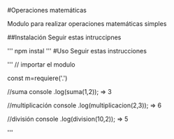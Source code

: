 #Operaciones matemáticas

Modulo para realizar operaciones matemáticas simples

##Instalación
Seguir estas intruccipnes

'''
npm instal <package>
'''
#Uso
Seguir estas instrucciones

'''
// importar el modulo

const m=requiere('.')

//suma 
console .log(suma(1,2)); => 3


//multiplicación 
console .log(multiplicacion(2,3)); => 6


//división
console .log(division(10,2)); => 5

'''
